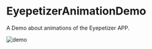 # EyepetizerAnimationDemo

A Demo about animations of the Eyepetizer APP.

![demo](https://raw.githubusercontent.com/chenkun24/CKExpandView/master/demo.gif)
